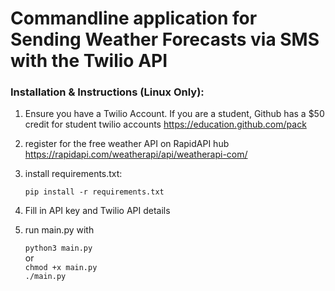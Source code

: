 # Commandline application for Sending Weather Forecasts via SMS with the Twilio API

### Installation & Instructions (Linux Only):

1.
   Ensure you have a Twilio Account. If you are a student, Github has a $50 credit for student twilio accounts
   https://education.github.com/pack

2.
   register for the free weather API on RapidAPI hub
   https://rapidapi.com/weatherapi/api/weatherapi-com/

3. install requirements.txt:

   ```pip install -r requirements.txt```

4. Fill in API key and Twilio API details

5. run main.py with
   
   ```python3 main.py```\
   or\
   ```chmod +x main.py```\
   ```./main.py```

